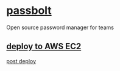 # [passbolt](https://www.passbolt.com)
Open source password manager for teams

## [deploy to AWS EC2](https://www.passbolt.com/ce/aws)
[post deploy](https://www.passbolt.com/docs/hosting/install/ce/aws-ami/)
